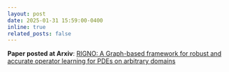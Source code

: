 ```yaml
---
layout: post
date: 2025-01-31 15:59:00-0400
inline: true
related_posts: false
---
```


**Paper posted at Arxiv**: [RIGNO: A Graph-based framework for robust and accurate operator learning for PDEs on arbitrary domains](https://arxiv.org/abs/2501.19205)
